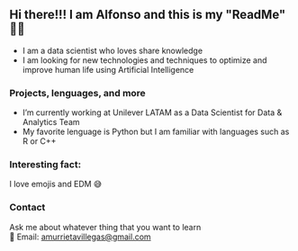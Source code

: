 ## Hi there!!! I am Alfonso and this is my "ReadMe" ✌🏻

- I am a data scientist who loves share knowledge </br>
- I am looking for new technologies and techniques to optimize and improve human life using Artificial Intelligence

### Projects, lenguages, and more

- I’m currently working at Unilever LATAM as a Data Scientist for Data & Analytics Team </br>
- My favorite lenguage is Python but I am familiar with languages such as R or C++ 

### Interesting fact:

I love emojis and EDM 😅

### Contact

Ask me about whatever thing that you want to learn </br>
📧 Email: amurrietavillegas@gmail.com
